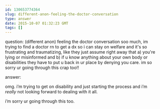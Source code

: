 ```yaml
---
id: 130653774364
slug: different-anon-feeling-the-doctor-conversation
type: answer
date: 2015-10-07 01:32:23 GMT
tags: []
---
```

question: (different anon) feeling the doctor conversation soo much, im trying to find a doctor rn to get a dx so i can stay on welfare and it's so frustrating and traumatizing, like they just assume right away that a) you're lying or misinformed and b) if u know anything about your own body or disabilities they have to put u back in ur place by denying you care. im so sorry ur going through this crap too!!

answer: <p>omg. i’m trying to get on disability and just starting the process and i’m _really_ not looking forward to dealing with it all. <br></p><p>i’m sorry ur going through this too. <br></p>